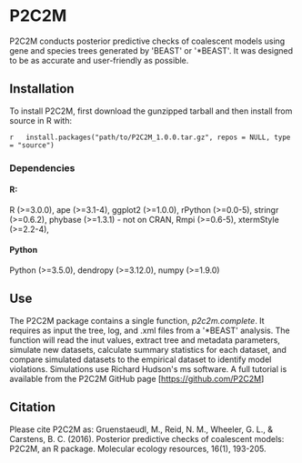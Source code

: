 
<!-- README.md is generated from README.Rmd. Please edit that file -->

P2C2M
=====

P2C2M conducts posterior predictive checks of coalescent models using gene and species trees generated by 'BEAST' or '\*BEAST'. It was designed to be as accurate and user-friendly as possible.

Installation
------------

To install P2C2M, first download the gunzipped tarball and then install from source in R with:

`r   install.packages("path/to/P2C2M_1.0.0.tar.gz", repos = NULL, type = "source")`

### Dependencies

#### R:

R (&gt;=3.0.0),
ape (&gt;=3.1-4),
ggplot2 (&gt;=1.0.0),
rPython (&gt;=0.0-5),
stringr (&gt;=0.6.2),
phybase (&gt;=1.3.1) - not on CRAN,
Rmpi (&gt;=0.6-5),
xtermStyle (&gt;=2.2-4),

#### Python

Python (&gt;=3.5.0),
dendropy (&gt;=3.12.0),
numpy (&gt;=1.9.0)

Use
---

The P2C2M package contains a single function, *p2c2m.complete*. It requires as input the tree, log, and .xml files from a '\*BEAST' analysis. The function will read the inut values, extract tree and metadata parameters, simulate new datasets, calculate summary statistics for each dataset, and compare simulated datasets to the empirical dataset to identify model violations. Simulations use Richard Hudson's ms software. A full tutorial is available from the P2C2M GitHub page \[<https://github.com/P2C2M>\]

Citation
--------

Please cite P2C2M as: Gruenstaeudl, M., Reid, N. M., Wheeler, G. L., & Carstens, B. C. (2016). Posterior predictive checks of coalescent models: P2C2M, an R package. Molecular ecology resources, 16(1), 193-205.
